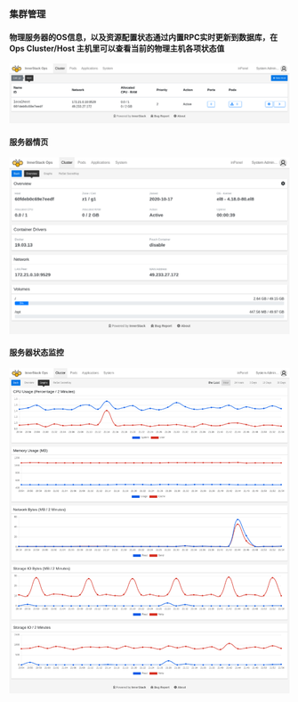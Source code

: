 ### 集群管理

#### 物理服务器的OS信息，以及资源配置状态通过内置RPC实时更新到数据库，在 Ops Cluster/Host 主机里可以查看当前的物理主机各项状态值

![pod-stats](ops/host/assets/ops-host-list.cmp.png)


#### 服务器情页

![pod-stats](ops/host/assets/ops-host-entry.cmp.png)


#### 服务器状态监控

![pod-stats](ops/host/assets/ops-host-stats.cmp.png)

